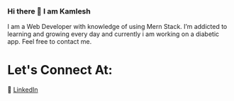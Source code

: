 ### Hi there 👋 I am Kamlesh

<!--
**Kamleshfw11179/Kamleshfw11179** is a ✨ _special_ ✨ repository because its `README.md` (this file) appears on your GitHub profile.

Here are some ideas to get you started:

- 🔭 I’m currently working on ...
- 🌱 I’m currently learning ...
- 👯 I’m looking to collaborate on ...
- 🤔 I’m looking for help with ...
- 💬 Ask me about ...
- 📫 How to reach me: ...
- 😄 Pronouns: ...
- ⚡ Fun fact: ...
-->
I am a Web Developer with knowledge of using Mern Stack.
I’m addicted to learning and growing every day and currently i am working on a diabetic app.
Feel free to contact me.

# Let's Connect At:
:office: [LinkedIn](https://www.linkedin.com/in/khuyen-tran-1ab926151/)



